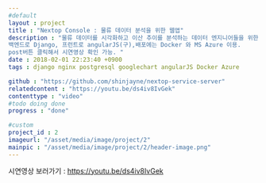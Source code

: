 ```yaml
---
#default
layout : project
title : "Nextop Console : 물류 데이터 분석을 위한 웹앱"
description : "물류 데이터를 시각화하고 이산 추이를 분석하는 데이터 엔지니어들을 위한 웹앱 개발.
백엔드로 Django, 프런트로 angularJS(구),배포에는 Docker 와 MS Azure 이용.
post버튼 클릭해서 시연영상 확인 가능. "
date : 2018-02-01 22:23:40 +0900
tags : django nginx postgresql googlechart angularJS Docker Azure

github : "https://github.com/shinjayne/nextop-service-server"
relatedcontent : "https://youtu.be/ds4iv8IvGek"
contenttype : "video"
#todo doing done
progress : "done"

#custom
project_id : 2
imageurl: "/asset/media/image/project/2"
mainpic : "/asset/media/image/project/2/header-image.png"
---
```


시연영상 보러가기 : https://youtu.be/ds4iv8IvGek

